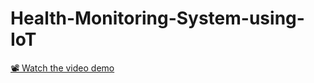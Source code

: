 # Health-Monitoring-System-using-IoT
[📽️ Watch the video demo](https://drive.google.com/file/d/1wXVJe2o62Anl8Sick5-BnuHkzmHKTwi7/view?usp=sharing)
